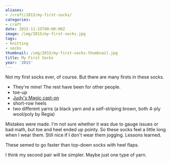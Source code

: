 ```yaml
---
aliases:
- /craft/2015/my-first-socks/
categories:
- craft
date: 2015-11-25T00:00:00Z
image: /img/2015/my-first-socks.jpg
tags:
- knitting
- socks
thumbnail: /img/2015/my-first-socks-thumbnail.jpg
title: My First Socks
year: '2015'
---
```

Not my first socks ever, of course. But there are many firsts in these socks.
<!--more-->

* They're mine! The rest have been for other people.
* toe-up
* [Judy's Magic cast-on][]
* short-row heels
* two different yarns (a black yarn and a self-striping brown, both 4-ply wool/poly by Regia)

Mistakes were made. I'm not sure whether it was due to gauge issues or bad
math, but toe and heel ended up pointy. So these socks feel a little long
when I wear them. Still nice if I don't wear them jogging. Lessons learned.

These semed to go faster than top-down socks with heel flaps.

I think my second pair will be simpler. Maybe just one type of yarn.

[Judy's Magic cast-on]: http://www.doctorwhoscarf.com/s12.html
